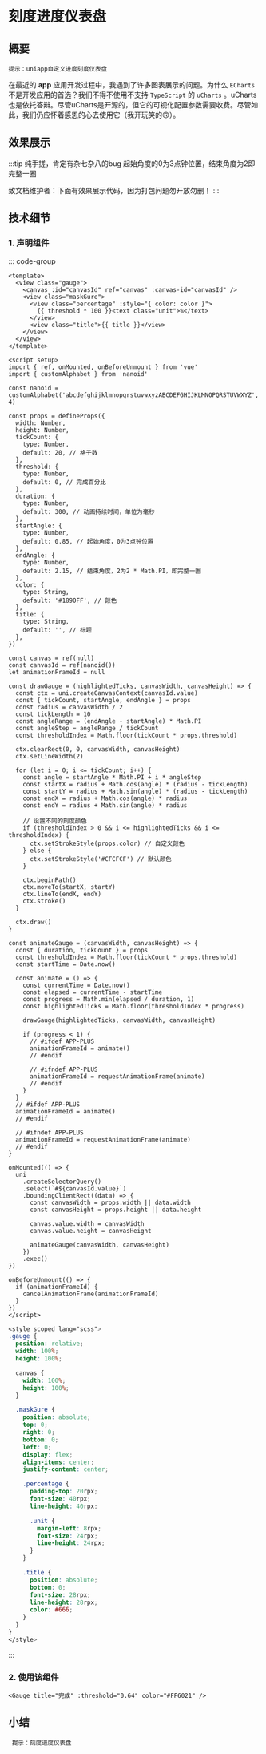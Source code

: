 # 刻度进度仪表盘

## 概要

`提示：uniapp自定义进度刻度仪表盘`

在最近的 **app** 应用开发过程中，我遇到了许多图表展示的问题。为什么 `ECharts` 不是开发应用的首选？我们不得不使用不支持 `TypeScript` 的 `uCharts` 。uCharts也是依托答辩。尽管uCharts是开源的，但它的可视化配置参数需要收费。尽管如此，我们仍应怀着感恩的心去使用它（我开玩笑的🙃）。

## 效果展示

:::tip 纯手搓，肯定有杂七杂八的bug
起始角度的0为3点钟位置，结束角度为2即完整一圈

致文档维护者：下面有效果展示代码，因为打包问题勿开放勿删！
:::

<!-- * 参数配置
<Space gap="large">
  <InputNumber prefix="百分比：" :min="0" :max="1" precision="1" width="49%" v-model:value="gaugeInfo.threshold" />
  <InputNumber prefix="格子数：" :min="0" :max="100" width="49%" v-model:value="gaugeInfo.tickCount" />
  <InputNumber prefix="动画时间：" :min="0" width="49%" v-model:value="gaugeInfo.duration" />
  <InputNumber prefix="起始角度：" :min="0" precision="2" width="49%" v-model:value="gaugeInfo.startAngle" />
  <InputNumber prefix="结束角度：" :min="0" precision="2" width="49%" v-model:value="gaugeInfo.endAngle" />
</Space>

* 效果如图
<Gauge
  :threshold="gaugeInfo.threshold"
  :tickCount="gaugeInfo.tickCount"
  :duration="gaugeInfo.duration"
  :startAngle="gaugeInfo.startAngle"
  :endAngle="gaugeInfo.endAngle"
/>

<script setup>
import { ref, unref, nextTick } from 'vue'
import Gauge from './components/Gauge.vue'

let gaugeInfo = ref({
  threshold: 0.5,
  tickCount: 20,
  duration: 300,
  startAngle: 0.85,
  endAngle: 2.15,
})

</script>
<style scoped lang="scss">
:deep(.u-input-prefix) {
  white-space: nowrap !important;
}
</style> -->

## 技术细节

### 1. 声明组件

::: code-group

```vue [template]
<template>
  <view class="gauge">
    <canvas :id="canvasId" ref="canvas" :canvas-id="canvasId" />
    <view class="maskGure">
      <view class="percentage" :style="{ color: color }">
        {{ threshold * 100 }}<text class="unit">%</text>
      </view>
      <view class="title">{{ title }}</view>
    </view>
  </view>
</template>

<script setup>
import { ref, onMounted, onBeforeUnmount } from 'vue'
import { customAlphabet } from 'nanoid'

const nanoid = customAlphabet('abcdefghijklmnopqrstuvwxyzABCDEFGHIJKLMNOPQRSTUVWXYZ', 4)

const props = defineProps({
  width: Number,
  height: Number,
  tickCount: {
    type: Number,
    default: 20, // 格子数
  },
  threshold: {
    type: Number,
    default: 0, // 完成百分比
  },
  duration: {
    type: Number,
    default: 300, // 动画持续时间，单位为毫秒
  },
  startAngle: {
    type: Number,
    default: 0.85, // 起始角度，0为3点钟位置
  },
  endAngle: {
    type: Number,
    default: 2.15, // 结束角度，2为2 * Math.PI，即完整一圈
  },
  color: {
    type: String,
    default: '#1890FF', // 颜色
  },
  title: {
    type: String,
    default: '', // 标题
  },
})

const canvas = ref(null)
const canvasId = ref(nanoid())
let animationFrameId = null

const drawGauge = (highlightedTicks, canvasWidth, canvasHeight) => {
  const ctx = uni.createCanvasContext(canvasId.value)
  const { tickCount, startAngle, endAngle } = props
  const radius = canvasWidth / 2
  const tickLength = 10
  const angleRange = (endAngle - startAngle) * Math.PI
  const angleStep = angleRange / tickCount
  const thresholdIndex = Math.floor(tickCount * props.threshold)

  ctx.clearRect(0, 0, canvasWidth, canvasHeight)
  ctx.setLineWidth(2)

  for (let i = 0; i <= tickCount; i++) {
    const angle = startAngle * Math.PI + i * angleStep
    const startX = radius + Math.cos(angle) * (radius - tickLength)
    const startY = radius + Math.sin(angle) * (radius - tickLength)
    const endX = radius + Math.cos(angle) * radius
    const endY = radius + Math.sin(angle) * radius

    // 设置不同的刻度颜色
    if (thresholdIndex > 0 && i <= highlightedTicks && i <= thresholdIndex) {
      ctx.setStrokeStyle(props.color) // 自定义颜色
    } else {
      ctx.setStrokeStyle('#CFCFCF') // 默认颜色
    }

    ctx.beginPath()
    ctx.moveTo(startX, startY)
    ctx.lineTo(endX, endY)
    ctx.stroke()
  }

  ctx.draw()
}

const animateGauge = (canvasWidth, canvasHeight) => {
  const { duration, tickCount } = props
  const thresholdIndex = Math.floor(tickCount * props.threshold)
  const startTime = Date.now()

  const animate = () => {
    const currentTime = Date.now()
    const elapsed = currentTime - startTime
    const progress = Math.min(elapsed / duration, 1)
    const highlightedTicks = Math.floor(thresholdIndex * progress)

    drawGauge(highlightedTicks, canvasWidth, canvasHeight)

    if (progress < 1) {
      // #ifdef APP-PLUS
      animationFrameId = animate()
      // #endif

      // #ifndef APP-PLUS
      animationFrameId = requestAnimationFrame(animate)
      // #endif
    }
  }
  // #ifdef APP-PLUS
  animationFrameId = animate()
  // #endif

  // #ifndef APP-PLUS
  animationFrameId = requestAnimationFrame(animate)
  // #endif
}

onMounted(() => {
  uni
    .createSelectorQuery()
    .select(`#${canvasId.value}`)
    .boundingClientRect((data) => {
      const canvasWidth = props.width || data.width
      const canvasHeight = props.height || data.height

      canvas.value.width = canvasWidth
      canvas.value.height = canvasHeight

      animateGauge(canvasWidth, canvasHeight)
    })
    .exec()
})

onBeforeUnmount(() => {
  if (animationFrameId) {
    cancelAnimationFrame(animationFrameId)
  }
})
</script>
```

```scss
<style scoped lang="scss">
.gauge {
  position: relative;
  width: 100%;
  height: 100%;

  canvas {
    width: 100%;
    height: 100%;
  }

  .maskGure {
    position: absolute;
    top: 0;
    right: 0;
    bottom: 0;
    left: 0;
    display: flex;
    align-items: center;
    justify-content: center;

    .percentage {
      padding-top: 20rpx;
      font-size: 40rpx;
      line-height: 40rpx;

      .unit {
        margin-left: 8rpx;
        font-size: 24rpx;
        line-height: 24rpx;
      }
    }

    .title {
      position: absolute;
      bottom: 0;
      font-size: 28rpx;
      line-height: 28rpx;
      color: #666;
    }
  }
}
</style>
```

:::

### 2. 使用该组件

```vue
<Gauge title="完成" :threshold="0.64" color="#FF6021" />
```

## 小结

` 提示：刻度进度仪表盘`
